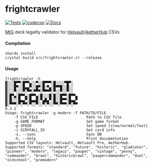 # frightcrawler
[![Tests](https://github.com/charlesrocket/frightcrawler/actions/workflows/tests.yml/badge.svg?branch=master)](https://github.com/charlesrocket/frightcrawler/actions/workflows/tests.yml)
[![codecov](https://codecov.io/gh/charlesrocket/frightcrawler/branch/master/graph/badge.svg)](https://codecov.io/gh/charlesrocket/frightcrawler)
[![Docs](https://img.shields.io/badge/docs-available-9cf.svg?logo=crystal)](https://charlesrocket.github.io/frightcrawler)

[MtG](http://magic.wizards.com) deck legality validator for [Helvault](https://apps.apple.com/us/app/helvault-mtg-card-scanner/id1466963201)/[AetherHub](https://aetherhub.com) CSVs

#### Compilation

```shell
shards install
crystal build src/frightcrawler.cr --release
```

#### Usage

```
frightcrawler -h
▓░░░█▀▀░█▀▀▄░░▀░░█▀▀▀░█░░░░▀█▀░
▓░░░█▀░░█▄▄▀░░█▀░█░▀▄░█▀▀█░░█░░
▓░░░▀░░░▀░▀▀░▀▀▀░▀▀▀▀░▀░░▀░░▀░░
▓░█▀▄░█▀▀▄░█▀▀▄░█░░░█░█░░█▀▀░█▀▀▄
▓░█░░░█▄▄▀░█▄▄█░▀▄█▄▀░█░░█▀▀░█▄▄▀
▓░▀▀▀░▀░▀▀░▀░░▀░░▀░▀░░▀▀░▀▀▀░▀░▀▀
0.3.1
Usage: frightcrawler -g modern -f PATH/TO/FILE
    -f CSV_FILE                      Path to CSV file
    -g GAME_FORMAT                   Set game format
    -p SPEED                         Set speed [slow/normal/fast]
    -i SCRYFALL_ID                   Get card info
    -s, --sync                       Sync DB
    -h, --help                       Print documentation
Supported CSV layouts: Helvault, Helvault Pro, AetherHub.
Supported formats: "standard", "future", "historic", "gladiator", "pioneer", "modern", "legacy", "pauper", "vintage", "penny", "commander", "brawl", "historicbrawl", "paupercommander", "duel", "oldschool", "premodern"
```
